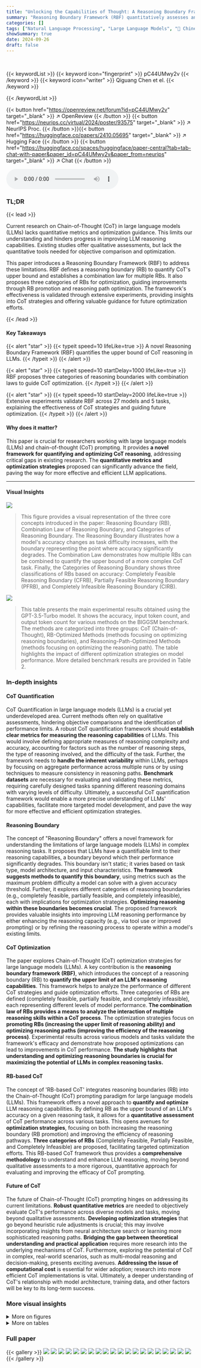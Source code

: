 ```yaml
---
title: "Unlocking the Capabilities of Thought: A Reasoning Boundary Framework to Quantify and Optimize Chain-of-Thought"
summary: "Reasoning Boundary Framework (RBF) quantitatively assesses and optimizes chain-of-thought (CoT) in LLMs, offering novel metrics and optimization strategies validated across various models and tasks."
categories: []
tags: ["Natural Language Processing", "Large Language Models", "🏢 Chinese University of Hong Kong",]
showSummary: true
date: 2024-09-26
draft: false
---
```


<br>

{{< keywordList >}}
{{< keyword icon="fingerprint" >}} pC44UMwy2v {{< /keyword >}}
{{< keyword icon="writer" >}} Qiguang Chen et el. {{< /keyword >}}
 
{{< /keywordList >}}

{{< button href="https://openreview.net/forum?id=pC44UMwy2v" target="_blank" >}}
↗ OpenReview
{{< /button >}}
{{< button href="https://neurips.cc/virtual/2024/poster/93575" target="_blank" >}}
↗ NeurIPS Proc.
{{< /button >}}{{< button href="https://huggingface.co/papers/2410.05695" target="_blank" >}}
↗ Hugging Face
{{< /button >}}
{{< button href="https://huggingface.co/spaces/huggingface/paper-central?tab=tab-chat-with-paper&paper_id=pC44UMwy2v&paper_from=neurips" target="_blank" >}}
↗ Chat
{{< /button >}}



<audio controls>
    <source src="https://ai-paper-reviewer.com/pC44UMwy2v/podcast.wav" type="audio/wav">
    Your browser does not support the audio element.
</audio>


### TL;DR


{{< lead >}}

Current research on Chain-of-Thought (CoT) in large language models (LLMs) lacks quantitative metrics and optimization guidance. This limits our understanding and hinders progress in improving LLM reasoning capabilities.  Existing studies offer qualitative assessments, but lack the quantitative tools needed for objective comparison and optimization.

This paper introduces a Reasoning Boundary Framework (RBF) to address these limitations. RBF defines a reasoning boundary (RB) to quantify CoT's upper bound and establishes a combination law for multiple RBs.  It also proposes three categories of RBs for optimization, guiding improvements through RB promotion and reasoning path optimization. The framework's effectiveness is validated through extensive experiments, providing insights into CoT strategies and offering valuable guidance for future optimization efforts.

{{< /lead >}}


#### Key Takeaways

{{< alert "star" >}}
{{< typeit speed=10 lifeLike=true >}} A novel Reasoning Boundary Framework (RBF) quantifies the upper bound of CoT reasoning in LLMs. {{< /typeit >}}
{{< /alert >}}

{{< alert "star" >}}
{{< typeit speed=10 startDelay=1000 lifeLike=true >}} RBF proposes three categories of reasoning boundaries with combination laws to guide CoT optimization. {{< /typeit >}}
{{< /alert >}}

{{< alert "star" >}}
{{< typeit speed=10 startDelay=2000 lifeLike=true >}} Extensive experiments validate RBF across 27 models and 5 tasks, explaining the effectiveness of CoT strategies and guiding future optimization. {{< /typeit >}}
{{< /alert >}}

#### Why does it matter?
This paper is crucial for researchers working with large language models (LLMs) and chain-of-thought (CoT) prompting.  It provides **a novel framework for quantifying and optimizing CoT reasoning**, addressing critical gaps in existing research. The **quantitative metrics and optimization strategies** proposed can significantly advance the field, paving the way for more effective and efficient LLM applications.

------
#### Visual Insights



![](https://ai-paper-reviewer.com/pC44UMwy2v/figures_2_1.jpg)

> This figure provides a visual representation of the three core concepts introduced in the paper: Reasoning Boundary (RB), Combination Law of Reasoning Boundary, and Categories of Reasoning Boundary.  The Reasoning Boundary illustrates how a model's accuracy changes as task difficulty increases, with the boundary representing the point where accuracy significantly degrades. The Combination Law demonstrates how multiple RBs can be combined to quantify the upper bound of a more complex CoT task.  Finally, the Categories of Reasoning Boundary shows three classifications of RBs based on accuracy: Completely Feasible Reasoning Boundary (CFRB), Partially Feasible Reasoning Boundary (PFRB), and Completely Infeasible Reasoning Boundary (CIRB).





![](https://ai-paper-reviewer.com/pC44UMwy2v/tables_6_1.jpg)

> This table presents the main experimental results obtained using the GPT-3.5-Turbo model.  It shows the accuracy, input token count, and output token count for various methods on the BIGGSM benchmark. The methods are categorized into three groups: CoT (Chain-of-Thought), RB-Optimized Methods (methods focusing on optimizing reasoning boundaries), and Reasoning-Path-Optimized Methods (methods focusing on optimizing the reasoning path).  The table highlights the impact of different optimization strategies on model performance.  More detailed benchmark results are provided in Table 2.





### In-depth insights


#### CoT Quantification
CoT Quantification in large language models (LLMs) is a crucial yet underdeveloped area.  Current methods often rely on qualitative assessments, hindering objective comparisons and the identification of performance limits.  A robust CoT quantification framework should **establish clear metrics for measuring the reasoning capabilities** of LLMs. This would involve defining appropriate measures of reasoning complexity and accuracy, accounting for factors such as the number of reasoning steps, the type of reasoning involved, and the difficulty of the task.  Further, the framework needs to **handle the inherent variability** within LLMs, perhaps by focusing on aggregate performance across multiple runs or by using techniques to measure consistency in reasoning paths.  **Benchmark datasets** are necessary for evaluating and validating these metrics, requiring carefully designed tasks spanning different reasoning domains with varying levels of difficulty.  Ultimately, a successful CoT quantification framework would enable a more precise understanding of LLMs' capabilities, facilitate more targeted model development, and pave the way for more effective and efficient optimization strategies.

#### Reasoning Boundary
The concept of "Reasoning Boundary" offers a novel framework for understanding the limitations of large language models (LLMs) in complex reasoning tasks.  It proposes that LLMs have a quantifiable limit to their reasoning capabilities, a boundary beyond which their performance significantly degrades. This boundary isn't static; it varies based on task type, model architecture, and input characteristics. **The framework suggests methods to quantify this boundary**, using metrics such as the maximum problem difficulty a model can solve with a given accuracy threshold.  Further, it explores different categories of reasoning boundaries (e.g., completely feasible, partially feasible, and completely infeasible), each with implications for optimization strategies. **Optimizing reasoning within these boundaries becomes crucial**. The proposed framework provides valuable insights into improving LLM reasoning performance by either enhancing the reasoning capacity (e.g., via tool use or improved prompting) or by refining the reasoning process to operate within a model's existing limits.

#### CoT Optimization
The paper explores Chain-of-Thought (CoT) optimization strategies for large language models (LLMs).  A key contribution is the **reasoning boundary framework (RBF)**, which introduces the concept of a reasoning boundary (RB) to **quantify the upper limit of an LLM's reasoning capabilities**.  This framework helps to analyze the performance of different CoT strategies and guide optimization efforts. Three categories of RBs are defined (completely feasible, partially feasible, and completely infeasible), each representing different levels of model performance. **The combination law of RBs provides a means to analyze the interaction of multiple reasoning skills within a CoT process**. The optimization strategies focus on **promoting RBs (increasing the upper limit of reasoning ability) and optimizing reasoning paths (improving the efficiency of the reasoning process)**.  Experimental results across various models and tasks validate the framework's efficacy and demonstrate how proposed optimizations can lead to improvements in CoT performance.  **The study highlights that understanding and optimizing reasoning boundaries is crucial for maximizing the potential of LLMs in complex reasoning tasks.**

#### RB-based CoT
The concept of 'RB-based CoT' integrates reasoning boundaries (RB) into the Chain-of-Thought (CoT) prompting paradigm for large language models (LLMs).  This framework offers a novel approach to **quantify and optimize** LLM reasoning capabilities. By defining RB as the upper bound of an LLM's accuracy on a given reasoning task, it allows for a **quantitative assessment** of CoT performance across various tasks. This opens avenues for **optimization strategies**, focusing on both increasing the reasoning boundary (RB promotion) and improving the efficiency of reasoning pathways.  **Three categories of RBs** (Completely Feasible, Partially Feasible, and Completely Infeasible) are proposed, facilitating targeted optimization efforts. This RB-based CoT framework thus provides a **comprehensive methodology** to understand and enhance LLM reasoning, moving beyond qualitative assessments to a more rigorous, quantitative approach for evaluating and improving the efficacy of CoT prompting.

#### Future of CoT
The future of Chain-of-Thought (CoT) prompting hinges on addressing its current limitations.  **Robust quantitative metrics** are needed to objectively evaluate CoT's performance across diverse models and tasks, moving beyond qualitative assessments.  **Developing optimization strategies** that go beyond heuristic rule adjustments is crucial; this may involve incorporating insights from neural architecture search or learning more sophisticated reasoning paths. **Bridging the gap between theoretical understanding and practical application** requires more research into the underlying mechanisms of CoT.  Furthermore, exploring the potential of CoT in complex, real-world scenarios, such as multi-modal reasoning and decision-making, presents exciting avenues.  **Addressing the issue of computational cost** is essential for wider adoption; research into more efficient CoT implementations is vital.  Ultimately, a deeper understanding of CoT's relationship with model architecture, training data, and other factors will be key to its long-term success.


### More visual insights

<details>
<summary>More on figures
</summary>


![](https://ai-paper-reviewer.com/pC44UMwy2v/figures_3_1.jpg)

> This figure demonstrates the existence and rationality of the proposed reasoning boundary (RB) framework.  It shows the distribution of correct predictions for three different tasks: basic arithmetic calculation (multiplication specifically), natural language planning, and code planning.  In each case, the x-axis represents a measure of task difficulty, and the y-axis represents the model's accuracy.  The three distinct regions (Completely Feasible Reasoning Boundary, Partially Feasible Reasoning Boundary, Completely Infeasible Reasoning Boundary) in each graph visually represent varying levels of model performance as a function of reasoning difficulty. This provides evidence for the existence of a reasoning boundary for LLMs.


![](https://ai-paper-reviewer.com/pC44UMwy2v/figures_4_1.jpg)

> This figure displays the verification of the combination law of reasoning boundaries (RBs) across three different tasks: complex arithmetic calculation, mathematical reasoning, and multi-hop question answering. Each subplot shows the relationship between different RBs and the model's accuracy.  The combination law, represented mathematically in the paper, predicts how different reasoning abilities combine to influence overall task performance.  The plots demonstrate the effectiveness of this combination law in practice, showing the predicted RB boundaries closely align with the empirical results. Figure 12 in the paper provides further verification results on additional tasks.


![](https://ai-paper-reviewer.com/pC44UMwy2v/figures_5_1.jpg)

> This figure presents a nature analysis of different reasoning boundaries (RBs) categorized as Completely Feasible Reasoning Boundary (CFRB), Partially Feasible Reasoning Boundary (PFRB), and Completely Infeasible Reasoning Boundary (CIRB).  Subfigure (a) shows the accuracy distribution of generated rationales based on Auto-CoT and Zero-CoT, highlighting the varying success rates across the RB categories.  Subfigure (b) illustrates the performance enhancement through model self-consistency integrated across the different RB areas, revealing how the method improves performance specifically in PFRB (partially feasible).  Subfigure (c) shows the accuracy and quantity distribution of synthetic samples generated through Synthetic-CoT, demonstrating the model's self-awareness of its own reasoning boundaries.  The results indicate the model's capabilities and confidence level varies depending on the task difficulty, confirming the validity and relevance of the proposed reasoning boundary framework.


![](https://ai-paper-reviewer.com/pC44UMwy2v/figures_6_1.jpg)

> This figure displays the impact of Tool Usage and Program-of-Thought (PoT) on the reasoning boundary (RB). It compares the theoretical and practical values of RB for different accuracy thresholds (B≥90%, B≥80%, B<20%, B<10%). The shaded areas represent theoretical intervals for Tool Usage and PoT, while the points show practical values for vanilla CoT, PoT, and Tool Usage. The results demonstrate that Tool Usage and PoT effectively improve reasoning boundary by enhancing model performance.


![](https://ai-paper-reviewer.com/pC44UMwy2v/figures_7_1.jpg)

> This figure shows the results of experiments to verify the existence of reasoning boundaries in three different tasks: basic arithmetic calculation, natural language planning, and code planning. The plots show the relationship between the accuracy of the model and the difficulty of the task (measured by the number of planning steps or the magnitude of numbers involved). In each task, the model's performance exhibits significant variation across three distinct regions corresponding to three categories of Reasoning Boundaries: Completely Feasible Reasoning Boundary (CFRB), Partially Feasible Reasoning Boundary (PFRB), and Completely Infeasible Reasoning Boundary (CIRB). The results verify that the reasoning boundaries exist and vary across different tasks, supporting the proposed framework's main hypothesis. 


![](https://ai-paper-reviewer.com/pC44UMwy2v/figures_7_2.jpg)

> The figure displays the results of experiments conducted to verify the existence of Reasoning Boundary (RB) across three distinct tasks: basic arithmetic calculations, natural language planning, and code planning.  It visually demonstrates that LLMs exhibit varying performance levels depending on task complexity, showcasing three distinct regions of RB: completely feasible (CFRB), partially feasible (PFRB), and completely infeasible (CIRB). The graphs illustrate the relationship between accuracy and task difficulty (e.g., the number of reasoning steps or calculation magnitude), visually confirming the hypothesis that LLMs possess a reasoning boundary that limits their performance on complex reasoning tasks.


![](https://ai-paper-reviewer.com/pC44UMwy2v/figures_7_3.jpg)

> This figure shows the results of experiments designed to verify the existence of reasoning boundaries in LLMs across three different tasks: basic arithmetic calculation, natural language planning, and code planning.  Each graph shows the model's accuracy across a range of difficulty levels, revealing distinct regions where performance is high (Completely Feasible Reasoning Boundary), moderate (Partially Feasible Reasoning Boundary), and low (Completely Infeasible Reasoning Boundary).  The results support the hypothesis that LLMs have a limited capacity for complex reasoning, with performance significantly degrading beyond a certain difficulty threshold, and that this threshold varies depending on the task.


![](https://ai-paper-reviewer.com/pC44UMwy2v/figures_8_1.jpg)

> This figure displays the scaling law correlation between model parameters and the Completely Infeasible Reasoning Boundary (CIRB).  It shows how CIRB, representing the lower bound of a model's reasoning ability, changes as the number of parameters in the model increases.  The upward trend suggests that larger models, with more parameters, generally exhibit a higher CIRB.


![](https://ai-paper-reviewer.com/pC44UMwy2v/figures_8_2.jpg)

> This 3D plot visualizes the different reasoning boundaries observed in the MGSM dataset. The x-axis represents the number of planning steps (B(p)), the y-axis represents language performance (B(l)), and the z-axis represents the maximum multiplication calculation value (B(m)).  Different colors represent the three categories of reasoning boundaries: completely feasible (CFRB), partially feasible (PFRB), and completely infeasible (CIRB). The plot shows how the reasoning boundary changes with different numbers of planning steps, language performance, and calculation difficulty. This visualization helps in understanding the interplay of multiple factors in determining the overall reasoning capabilities of LLMs.


![](https://ai-paper-reviewer.com/pC44UMwy2v/figures_9_1.jpg)

> This figure shows the combination law verification of reasoning boundaries on three different GPT series models: GPT-3.5-turbo, GPT-4.0, and O1-preview.  The x-axis represents the number of planning steps, while the y-axis shows the maximum multiplication calculation value. The colored dots represent different categories of reasoning boundaries (CFRB, PFRB, CIRB) based on the accuracy of the model's predictions. The curves illustrate the boundaries separating these categories.  The figure demonstrates that the combination law for reasoning boundaries holds across different models and tasks. 


![](https://ai-paper-reviewer.com/pC44UMwy2v/figures_16_1.jpg)

> This figure shows the extended verification of the combination law of reasoning boundary on the Medical Knowledge Probing dataset.  The x-axis represents the number of planning steps, and the y-axis represents the number of medical entities.  The colored regions represent different categories of reasoning boundary (CFRB, PFRB, CIRB), based on the model's accuracy.  The points plotted show the actual results from the experiments, illustrating the relationship between the number of planning steps and medical entities in determining the reasoning boundary. This visualization confirms that the combination law accurately predicts the reasoning boundary in this complex task, demonstrating its broad applicability.


![](https://ai-paper-reviewer.com/pC44UMwy2v/figures_18_1.jpg)

> This figure shows the results of experiments designed to verify the existence of reasoning boundaries in three different tasks: basic arithmetic calculation, natural language planning, and code planning.  The plots visualize the relationship between task difficulty (e.g., number of planning steps, size of numbers) and the model's accuracy.  Distinct regions of high accuracy (Completely Feasible Reasoning Boundary), moderate accuracy (Partially Feasible Reasoning Boundary), and low accuracy (Completely Infeasible Reasoning Boundary) are observed, supporting the concept of a reasoning boundary.


![](https://ai-paper-reviewer.com/pC44UMwy2v/figures_18_2.jpg)

> This figure shows the correlation between the reasoning boundary (RB) values and the model's performance on real-world benchmarks.  Panel (a) focuses on the correlation between the Completely Infeasible Reasoning Boundary (CIRB) and performance for different general and mathematical LLMs.  Panel (b) shows the correlation between the Completely Feasible Reasoning Boundary (CFRB) and performance for different closed and open LLMs.  Appendix H provides more detailed empirical results.


![](https://ai-paper-reviewer.com/pC44UMwy2v/figures_20_1.jpg)

> This figure shows the existence of reasoning boundaries (RB) in three different tasks: basic arithmetic calculation, natural language planning, and code planning.  Each sub-figure displays the distribution of correct and incorrect predictions for various difficulty levels. For example, in (a), the x-axis represents the value of the multiplication calculation, showing high accuracy for smaller values but sharply decreasing accuracy beyond a certain threshold.  Similarly, (b) and (c) illustrate the effects of the number of planning steps in natural language and code planning tasks, respectively.  These results confirm that LLMs exhibit varying levels of reasoning capacity and limitations across different tasks.


![](https://ai-paper-reviewer.com/pC44UMwy2v/figures_21_1.jpg)

> This figure shows the results of experiments conducted to verify the existence of reasoning boundaries in three different tasks: basic arithmetic calculation, natural language planning, and code planning.  The graphs visually demonstrate that model performance varies significantly across different difficulty levels.  There are three distinct regions: high accuracy (completely feasible), moderate accuracy (partially feasible), and low accuracy (completely infeasible). This variation in performance supports the existence of reasoning boundaries as a measurable concept, reflecting limitations in the model's reasoning capabilities.


![](https://ai-paper-reviewer.com/pC44UMwy2v/figures_22_1.jpg)

> This figure shows the results of experiments designed to verify the existence of reasoning boundaries in LLMs across three different tasks: basic arithmetic calculation, natural language planning, and code planning.  The plots show the accuracy of the model's predictions as a function of the problem difficulty (measured as the number of planning steps or the magnitude of the calculation). The results demonstrate that in each task, there is a clear reasoning boundary beyond which the model's performance decreases significantly. The three distinct regions represent completely feasible reasoning boundary (CFRB), partially feasible reasoning boundary (PFRB), and completely infeasible reasoning boundary (CIRB).


</details>




<details>
<summary>More on tables
</summary>


![](https://ai-paper-reviewer.com/pC44UMwy2v/tables_23_1.jpg)
> This table shows the main experimental results obtained using the GPT-3.5-Turbo model.  It presents accuracy, input token count, and output token count for various Chain-of-Thought (CoT) methods across different tasks and models.  The results highlight the impact of various optimization techniques on the performance of large language models for complex reasoning tasks. More detailed benchmark results are available in Table 2.

![](https://ai-paper-reviewer.com/pC44UMwy2v/tables_24_1.jpg)
> This table presents the main experimental results obtained using the GPT-3.5-Turbo model.  It shows the accuracy, input tokens, and output tokens for several different methods, including the baseline Chain-of-Thought (CoT) approach and various RB-based optimization methods such as Tool Usage, Program-of-Thought (PoT), and reasoning path optimization methods.  The results highlight the impact of these methods on improving the reasoning capabilities of the model. A second table (Table 2) provides results for different benchmarks.

</details>




### Full paper

{{< gallery >}}
<img src="https://ai-paper-reviewer.com/pC44UMwy2v/1.png" class="grid-w50 md:grid-w33 xl:grid-w25" />
<img src="https://ai-paper-reviewer.com/pC44UMwy2v/2.png" class="grid-w50 md:grid-w33 xl:grid-w25" />
<img src="https://ai-paper-reviewer.com/pC44UMwy2v/3.png" class="grid-w50 md:grid-w33 xl:grid-w25" />
<img src="https://ai-paper-reviewer.com/pC44UMwy2v/4.png" class="grid-w50 md:grid-w33 xl:grid-w25" />
<img src="https://ai-paper-reviewer.com/pC44UMwy2v/5.png" class="grid-w50 md:grid-w33 xl:grid-w25" />
<img src="https://ai-paper-reviewer.com/pC44UMwy2v/6.png" class="grid-w50 md:grid-w33 xl:grid-w25" />
<img src="https://ai-paper-reviewer.com/pC44UMwy2v/7.png" class="grid-w50 md:grid-w33 xl:grid-w25" />
<img src="https://ai-paper-reviewer.com/pC44UMwy2v/8.png" class="grid-w50 md:grid-w33 xl:grid-w25" />
<img src="https://ai-paper-reviewer.com/pC44UMwy2v/9.png" class="grid-w50 md:grid-w33 xl:grid-w25" />
<img src="https://ai-paper-reviewer.com/pC44UMwy2v/10.png" class="grid-w50 md:grid-w33 xl:grid-w25" />
<img src="https://ai-paper-reviewer.com/pC44UMwy2v/11.png" class="grid-w50 md:grid-w33 xl:grid-w25" />
<img src="https://ai-paper-reviewer.com/pC44UMwy2v/12.png" class="grid-w50 md:grid-w33 xl:grid-w25" />
<img src="https://ai-paper-reviewer.com/pC44UMwy2v/13.png" class="grid-w50 md:grid-w33 xl:grid-w25" />
<img src="https://ai-paper-reviewer.com/pC44UMwy2v/14.png" class="grid-w50 md:grid-w33 xl:grid-w25" />
<img src="https://ai-paper-reviewer.com/pC44UMwy2v/15.png" class="grid-w50 md:grid-w33 xl:grid-w25" />
<img src="https://ai-paper-reviewer.com/pC44UMwy2v/16.png" class="grid-w50 md:grid-w33 xl:grid-w25" />
<img src="https://ai-paper-reviewer.com/pC44UMwy2v/17.png" class="grid-w50 md:grid-w33 xl:grid-w25" />
<img src="https://ai-paper-reviewer.com/pC44UMwy2v/18.png" class="grid-w50 md:grid-w33 xl:grid-w25" />
<img src="https://ai-paper-reviewer.com/pC44UMwy2v/19.png" class="grid-w50 md:grid-w33 xl:grid-w25" />
<img src="https://ai-paper-reviewer.com/pC44UMwy2v/20.png" class="grid-w50 md:grid-w33 xl:grid-w25" />
{{< /gallery >}}